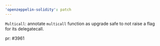```yaml
---
'openzeppelin-solidity': patch
---
```


`Multicall`: annotate `multicall` function as upgrade safe to not raise a flag for its delegatecall.

pr: #3961
